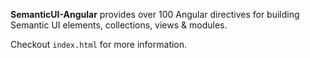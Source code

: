 **SemanticUI-Angular** provides over 100 Angular directives for building Semantic UI elements, collections, views & modules.

Checkout `index.html` for more information.
